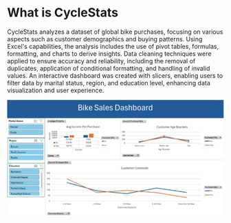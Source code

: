 # What is CycleStats

CycleStats analyzes a dataset of global bike purchases, focusing on various aspects such as customer demographics and buying patterns. Using Excel's capabilities, the analysis includes the use of pivot tables, formulas, formatting, and charts to derive insights. Data cleaning techniques were applied to ensure accuracy and reliability, including the removal of duplicates, application of conditional formatting, and handling of invalid values. An interactive dashboard was created with slicers, enabling users to filter data by marital status, region, and education level, enhancing data visualization and user experience.


 ![](./DashBoard.png)
